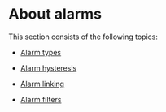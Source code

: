 # About alarms

This section consists of the following topics:

- [Alarm types](Alarm_types.md)

- [Alarm hysteresis](Alarm_hysteresis.md)

- [Alarm linking](Alarm_linking.md)

- [Alarm filters](Alarm_filters.md)
